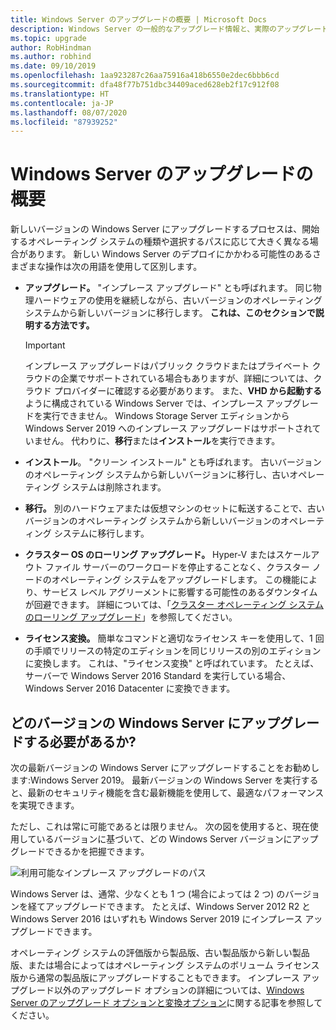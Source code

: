 ```yaml
---
title: Windows Server のアップグレードの概要 | Microsoft Docs
description: Windows Server の一般的なアップグレード情報と、実際のアップグレードの実行前に考慮すべき事項。
ms.topic: upgrade
author: RobHindman
ms.author: robhind
ms.date: 09/10/2019
ms.openlocfilehash: 1aa923287c26aa75916a418b6550e2dec6bbb6cd
ms.sourcegitcommit: dfa48f77b751dbc34409aced628eb2f17c912f08
ms.translationtype: HT
ms.contentlocale: ja-JP
ms.lasthandoff: 08/07/2020
ms.locfileid: "87939252"
---
```

# <a name="overview-of-windows-server-upgrades"></a>Windows Server のアップグレードの概要

新しいバージョンの Windows Server にアップグレードするプロセスは、開始するオペレーティング システムの種類や選択するパスに応じて大きく異なる場合があります。 新しい Windows Server のデプロイにかかわる可能性のあるさまざまな操作は次の用語を使用して区別します。

- **アップグレード。** "インプレース アップグレード" とも呼ばれます。 同じ物理ハードウェアの使用を継続しながら、古いバージョンのオペレーティング システムから新しいバージョンに移行します。 **これは、このセクションで説明する方法です。**

    > [!Important]
    > インプレース アップグレードはパブリック クラウドまたはプライベート クラウドの企業でサポートされている場合もありますが、詳細については、クラウド プロバイダーに確認する必要があります。 また、**VHD から起動する**ように構成されている Windows Server では、インプレース アップグレードを実行できません。 Windows Storage Server エディションから Windows Server 2019 へのインプレース アップグレードはサポートされていません。 代わりに、**移行**または**インストール**を実行できます。

- **インストール**。 "クリーン インストール" とも呼ばれます。 古いバージョンのオペレーティング システムから新しいバージョンに移行し、古いオペレーティング システムは削除されます。

- **移行。** 別のハードウェアまたは仮想マシンのセットに転送することで、古いバージョンのオペレーティング システムから新しいバージョンのオペレーティング システムに移行します。

- **クラスター OS のローリング アップグレード。** Hyper-V またはスケールアウト ファイル サーバーのワークロードを停止することなく、クラスター ノードのオペレーティング システムをアップグレードします。 この機能により、サービス レベル アグリーメントに影響する可能性のあるダウンタイムが回避できます。 詳細については、「[クラスター オペレーティング システムのローリング アップグレード](../failover-clustering/cluster-operating-system-rolling-upgrade.md)」を参照してください。

- **ライセンス変換。** 簡単なコマンドと適切なライセンス キーを使用して、1 回の手順でリリースの特定のエディションを同じリリースの別のエディションに変換します。 これは、"ライセンス変換" と呼ばれています。 たとえば、サーバーで Windows Server 2016 Standard を実行している場合、Windows Server 2016 Datacenter に変換できます。

## <a name="which-version-of-windows-server-should-i-upgrade-to"></a>どのバージョンの Windows Server にアップグレードする必要があるか?

次の最新バージョンの Windows Server にアップグレードすることをお勧めします:Windows Server 2019。 最新バージョンの Windows Server を実行すると、最新のセキュリティ機能を含む最新機能を使用して、最適なパフォーマンスを実現できます。

ただし、これは常に可能であるとは限りません。 次の図を使用すると、現在使用しているバージョンに基づいて、どの Windows Server バージョンにアップグレードできるかを把握できます。

![利用可能なインプレース アップグレードのパス](media/upgrade-paths.png)

Windows Server は、通常、少なくとも 1 つ (場合によっては 2 つ) のバージョンを経てアップグレードできます。 たとえば、Windows Server 2012 R2 と Windows Server 2016 はいずれも Windows Server 2019 にインプレース アップグレードできます。

オペレーティング システムの評価版から製品版、古い製品版から新しい製品版、または場合によってはオペレーティング システムのボリューム ライセンス版から通常の製品版にアップグレードすることもできます。 インプレース アップグレード以外のアップグレード オプションの詳細については、[Windows Server のアップグレード オプションと変換オプション](../get-started/supported-upgrade-paths.md)に関する記事を参照してください。
